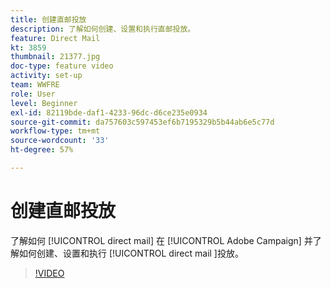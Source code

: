 ```yaml
---
title: 创建直邮投放
description: 了解如何创建、设置和执行直邮投放。
feature: Direct Mail
kt: 3859
thumbnail: 21377.jpg
doc-type: feature video
activity: set-up
team: WWFRE
role: User
level: Beginner
exl-id: 82119bde-daf1-4233-96dc-d6ce235e0934
source-git-commit: da757603c597453ef6b7195329b5b44ab6e5c77d
workflow-type: tm+mt
source-wordcount: '33'
ht-degree: 57%

---
```


# 创建直邮投放

了解如何 [!UICONTROL direct mail] 在 [!UICONTROL Adobe Campaign] 并了解如何创建、设置和执行 [!UICONTROL direct mail ]投放。

>[!VIDEO](https://video.tv.adobe.com/v/21377?quality=12)
